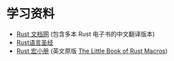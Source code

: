 # 学习资料

* [Rust 文档网](https://rustwiki.org/) (包含多本 Rust 电子书的中文翻译版本)
* [Rust语言圣经](https://course.rs/about-book.html)
* [Rust 宏小册](https://zjp-cn.github.io/tlborm/) (英文原版 [The Little Book of Rust Macros](https://veykril.github.io/tlborm/))
